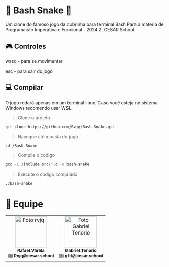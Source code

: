 # 🍎 Bash Snake 🐍

Um clone do famoso jogo da cobrinha para terminal Bash
Para a materia de Programação Imperativa e Funcional - 2024.2.
CESAR School

## 🎮 Controles

wasd - para se movimentar

esc - para sair do jogo

## 💻 Compilar

O jogo rodará apenas em um terminal linux. Caso você esteja no sistema Windows recomendo usar WSL.

>Clone o projeto

```git
git clone https://github.com/Rvjq/Bash-Snake.git
```

>Navegue até a pasta do jogo

```bash
cd /Bash-Snake
```
>Compile o codigo

```bash
gcc -I./include src/*.c -o bash-snake
```

>Execute o codigo compilado

```bash
./bash-snake
```

# 🧑 Equipe

<table>
  <tr>
    <td align="center">
      <a href="https://github.com/Rvjq">
        <img src="https://avatars.githubusercontent.com/Rvjq" width="100px;" alt="Foto rvjq"/>
        <br>
        <sub><b>Rafael Varela</b></sub>
      </a>
      <br>
      <sub><b>✉️ Rvjq@cesar.school</b></sub>
    </td>
    <td align="center">
      <a href="https://github.com/ogabrieltenorio">
        <img src="https://avatars.githubusercontent.com/ogabrieltenorio" width="100px;" alt="Foto Gabriel Tenorio"/>
        <br>
        <sub><b>Gabriel Tenorio</b></sub>
      </a>
      <br>
      <sub><b>✉️ gtlt@cesar.school</b></sub>
  </tr>
</table>
